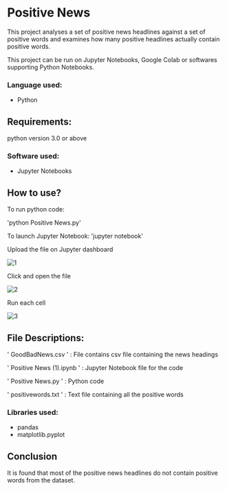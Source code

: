 # Positive News

This project analyses a set of positive news headlines against a set of positive words and examines how many positive headlines actually contain positive words.

This project can be run on Jupyter Notebooks, Google Colab or softwares supporting Python Notebooks. 


### Language used: 
- Python

## Requirements:
python version 3.0 or above

### Software used: 
- Jupyter Notebooks

## How to use?

To run python code:

'python Positive News.py'

To launch Jupyter Notebook:
'jupyter notebook'

 
 Upload the file on Jupyter dashboard
 
 ![1](https://user-images.githubusercontent.com/67739559/86486458-f1e0fb00-bd78-11ea-941a-40c3ad042ef3.jpg)
 
 Click and open the file
 
 ![2](https://user-images.githubusercontent.com/67739559/86486517-189f3180-bd79-11ea-9c5d-252a9441d465.jpg)
 
 Run each cell
 
 ![3](https://user-images.githubusercontent.com/67739559/86486561-35d40000-bd79-11ea-8ea9-cc07500d8ffd.jpg)

## File Descriptions: 

' GoodBadNews.csv ' : File contains csv file containing the news headings

' Positive News (1).ipynb ' : Jupyter Notebook file for the code

' Positive News.py ' : Python code

' positivewords.txt ' : Text file containing all the positive words

### Libraries used: 
- pandas
- matplotlib.pyplot


## Conclusion
It is found that most of the positive news headlines do not contain positive words from the dataset. 


